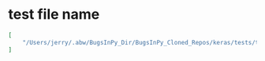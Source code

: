 # test file name

```json
[
    "/Users/jerry/.abw/BugsInPy_Dir/BugsInPy_Cloned_Repos/keras/tests/test_doc_auto_generation.py"
]
```

